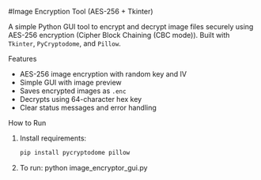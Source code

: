 #Image Encryption Tool (AES-256 + Tkinter)

A simple Python GUI tool to encrypt and decrypt image files securely using AES-256 encryption (Cipher Block Chaining (CBC mode)). Built with `Tkinter`, `PyCryptodome`, and `Pillow`.

Features

- AES-256 image encryption with random key and IV
- Simple GUI with image preview
- Saves encrypted images as `.enc`
- Decrypts using 64-character hex key
- Clear status messages and error handling

 How to Run

1. Install requirements:
   ```bash
   pip install pycryptodome pillow
2. To run: python image_encryptor_gui.py

